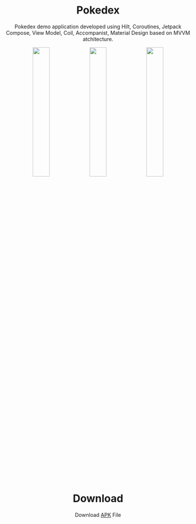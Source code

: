 <h1 align="center"> Pokedex </h1>
<p align="center">Pokedex demo application developed using Hilt, Coroutines, Jetpack Compose, View Model, Coil, Accompanist, Material Design based on MVVM atchitecture.</p>

<p align="center">
<img src="https://user-images.githubusercontent.com/36087806/151614467-2c2f4009-d108-4335-b60a-f05addd1c1e0.png" height=30% width=30%></img>
<img src="https://user-images.githubusercontent.com/36087806/151615277-3c76b013-0c5a-4963-a928-2e5a3faab025.png" height=30% width=30%></img>
<img src="https://user-images.githubusercontent.com/36087806/151614484-a48c93c7-330f-44b1-9684-6d22a4d3b3bf.png" height=30% width=30%></img>
</p>

<h1 align="center"> Download </h1>
<p align="center">
  Download <A href="https://github.com/MohitMandalia/Pokedex/releases/download/v1.0-alpha/pokedex.apk">APK</a> File
</p>
